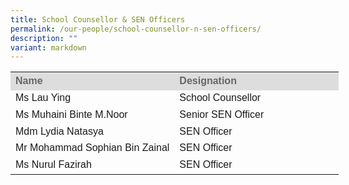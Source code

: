 ```yaml
---
title: School Counsellor & SEN Officers
permalink: /our-people/school-counsellor-n-sen-officers/
description: ""
variant: markdown
---
```

<table style="width: 580px">
	<colgroup><col style="width:50%"><col style="width:50%"></colgroup>
	<tbody><tr>
		<th style="line-height:1.3; font-size:16px; font-family:Arial; text-align:justify;background-color:#DDD; color:#666">Name</th>
		<th style="line-height:1.3; font-size:16px; font-family:Arial; text-align:justify;background-color:#DDD; color:#666">Designation</th>
	</tr>
	<tr>
		<td style="line-height:1.3; font-size:16px; font-family:Arial; text-align:justify;">Ms Lau Ying</td> 
		<td style="line-height:1.3; font-size:16px; font-family:Arial; text-align:justify;">School Counsellor</td>
	</tr>
	<tr>
		<td style="line-height:1.3; font-size:16px; font-family:Arial; text-align:justify;">Ms Muhaini Binte M.Noor</td> 
		<td style="line-height:1.3; font-size:16px; font-family:Arial; text-align:justify;">Senior SEN Officer</td>
	</tr>
	<tr>
		<td style="line-height:1.3; font-size:16px; font-family:Arial; text-align:justify;">Mdm Lydia Natasya</td> 
		<td style="line-height:1.3; font-size:16px; font-family:Arial; text-align:justify;">SEN Officer</td>
	</tr>
	<tr>
		<td style="line-height:1.3; font-size:16px; font-family:Arial; text-align:justify;">Mr Mohammad Sophian Bin Zainal</td> 
		<td style="line-height:1.3; font-size:16px; font-family:Arial; text-align:justify;">SEN Officer</td>
	</tr>
	<tr>
		<td style="line-height:1.3; font-size:16px; font-family:Arial; text-align:justify;">Ms Nurul Fazirah</td> 
		<td style="line-height:1.3; font-size:16px; font-family:Arial; text-align:justify;">SEN Officer</td>
	</tr>
</tbody></table>
